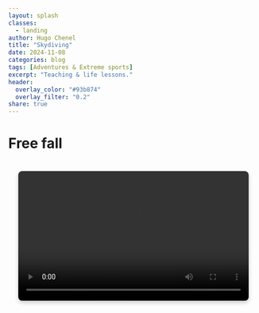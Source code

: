 ```yaml
---
layout: splash
classes:
  - landing
author: Hugo Chenel
title: "Skydiving"
date: 2024-11-08
categories: blog
tags: [Adventures & Extreme sports]
excerpt: "Teaching & life lessons."
header:
  overlay_color: "#93b874"
  overlay_filter: "0.2"
share: true
---
```


# Free fall

<div style="display: flex; justify-content: center; padding: 20px;">
  <video controls style="width: 100%; max-width: 1000px; aspect-ratio: 16/9; border-radius: 8px; box-shadow: 0 4px 8px rgba(0, 0, 0, 0.2);">
    <source src="/assets/videos/B695FDC1-5817-4EB7-8188-3FC49EE53C0D.mp4" type="video/mp4">
    Your browser does not support the video element.
  </video>
</div>
